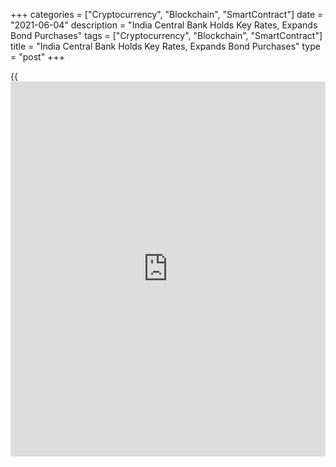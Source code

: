 +++
categories = ["Cryptocurrency", "Blockchain", "SmartContract"]
date = "2021-06-04"
description = "India Central Bank Holds Key Rates, Expands Bond Purchases"
tags = ["Cryptocurrency", "Blockchain", "SmartContract"]
title = "India Central Bank Holds Key Rates, Expands Bond Purchases"
type = "post"
+++

{{<iframe id="large-banner" src="https://www.bounty.group/#slide=8.0" width="100%" height="600" scrolling="no" style="border: 0px solid rgb(216, 221, 230); border-radius: 3px;">}}

India's central bank decided on Friday to keep its key interest rates
unchanged and expanded the government bond purchase programme as
[policy](https://www.fintechee.com/policy/)makers downgraded the growth outlook with the second wave of the
[coronavirus][1] pandemic taking its toll on economic activity.

At the end of three-day rate setting meeting, the Monetary Policy
Committee of the Reserve Bank of India unanimously voted to hold the
benchmark [policy](https://www.fintechee.com/policy/) rate at 4.00 percent. The reverse repo rate was
retained at 3.35 percent.

The Marginal Standing Facility rate and the Bank Rate were also left
unchanged at 4.25 percent at the meeting.

Also, the committee unanimously decided to continue with accommodative
stance as long as necessary to revive and sustain growth on a durable
basis and continue to mitigate the impact of COVID-19 on the
[economy][2], while ensuring that inflation remains within the target
going forward.

The MPC observed that the second wave of COVID-19 has altered the near-
term outlook. The economy is projected to grow 9.5 percent in the
financial year 2021-22, which is less than the previous outlook of 10.5
percent.

Consumer price inflation was seen at 5.1 percent during 2021-22. Rising
global commodity prices pose upside risks to the inflation outlook.

The RBI governor Shaktikanta Das said excise duties, cess and taxes need
to be adjusted to contain input cost pressures emanating from petrol and
diesel prices.

The MPC said [policy](https://www.fintechee.com/policy/) support from all sides is required to regain the
momentum of growth.

Das unveiled additional steps to mitigate the adverse impact of the
second wave of the pandemic.

Das unveiled another round of Government Securities Acquisition Program,
or G-SAP 1.0, for the purchase of G-secs of INR 400 billion. And also
the RBI will undertake G-SAP 2.0 during this July to September period
and conduct secondary market purchase operations.

The bank also decided to extend a special liquidity facility of INR 160
billion to Small Industries Development Bank of India for on-lending/
refinancing through novel models and structures.

He announced a separate liquidity window of INR 150 billion to certain
[contact](https://www.playgroundfx.com/contact/)-intensive sectors.

Under the scheme, banks can provide fresh lending support to hotels and
restaurants, tourism, aviation ancillary services, and other services
that include private bus operators, car repair services, rent-a-car
service providers, event/conference organizers, spa clinics, and beauty
parlours/saloons.  
  
With the economy likely to take time getting back to [health][3], [policy](https://www.fintechee.com/policy/)
will remain accommodative for a long while yet, Shilan Shah, an
economist at Capital Economics, said.

For comments and feedback [contact](https://www.playgroundfx.com/contact/): editorial@rtt[news](https://www.letsplayfx.com/blog/forex-news-website/).com

[Economic News][2]

 **What parts of the world are seeing the best (and worst) economic
performances lately? Click[here][4] to check out our [Econ Scorecard][4]
and find out! See up-to-the-moment [ranking](https://www.playgroundfx.com/blog/crypto-exchange-ranking/)s for the best and worst
performers in [GDP][5], [unemployment rate][6], [inflation][7] and much
more.**

   1. www.rtt[news](https://www.letsplayfx.com/blog/forex-news-website/).com/list/coronavirus.aspx
   2. www.rtt[news](https://www.letsplayfx.com/blog/forex-news-website/).com/Content/EconomicNews.aspx
   3. www.rtt[news](https://www.letsplayfx.com/blog/forex-news-website/).com/Content/Health.aspx
   4. www.rtt[news](https://www.letsplayfx.com/blog/forex-news-website/).com/economic-scorecard/world-rank/PPI/highest-performance.aspx
   5. www.rtt[news](https://www.letsplayfx.com/blog/forex-news-website/).com/economic-scorecard/world-rank/GDP/highest-performance.aspx
   6. www.rtt[news](https://www.letsplayfx.com/blog/forex-news-website/).com/economic-scorecard/world-rank/unemployment-rate/lowest-performance.aspx
   7. www.rtt[news](https://www.letsplayfx.com/blog/forex-news-website/).com/economic-scorecard/world-rank/CPI/highest-performance.aspx
